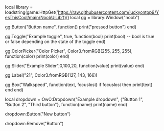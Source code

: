 local library = loadstring(game:HttpGet('https://raw.githubusercontent.com/luckyontop9/YesThisCool/main/NoobUiLib'))() local gg = library:Window("noob")

gg:Button("Button name", function() print("pressed button") end)

gg:Toggle("Example toggle", true, function(bool) print(bool) -- bool is true or false depending on the state of the toggle end)

gg:ColorPicker("Color Picker", Color3.fromRGB(255, 255, 255), function(color) print(color) end)

gg:Slider("Example Slider",0,100,20, function(value) print(value) end)

gg:Label("21", Color3.fromRGB(127, 143, 166))

gg:Box("Walkspeed", function(text, focuslost) if focuslost then print(text) end end)

local dropdown = OwO:Dropdown("Example dropdown", {"Button 1", "Button 2", "Third button"}, function(name) print(name) end)

dropdown:Button("New button")

dropdown:Remove("Button")

